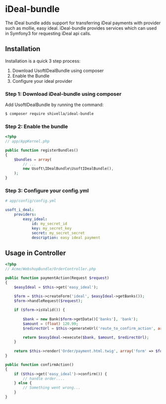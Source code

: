 iDeal-bundle
============

The iDeal bundle adds support for transferring iDeal payments with provider such as mollie, easy ideal.
iDeal-bundle provides services which can used in Symfony3 for requesting iDeal api calls.

Installation
------------
Installation is a quick 3 step process:

1. Download UsoftIDealBundle using composer
2. Enable the Bundle
3. Configure your ideal provider


### Step 1: Download iDeal-bundle using composer

Add UsoftIDealBundle by running the command:

``` bash
$ composer require shivella/ideal-bundle
```

### Step 2: Enable the bundle


``` php
<?php
// app/AppKernel.php

public function registerBundles()
{
    $bundles = array(
        // ...
        new Usoft\IDealBundle\UsoftIDealBundle(),
    );
}
```

### Step 3: Configure your config.yml
```yaml
# app/config/config.yml

usoft_i_deal:
    providers:
        easy_ideal:
            id: my_secret_id
            key: my_secret_key
            secret: my_secret_secret
            description: easy ideal payment
```


Usage in Controller
-------------------


``` php
<?php
// Acme/WebshopBundle/OrderController.php

public function paymentAction(Request $request)
{
    $easyIdeal = $this->get('easy_ideal');
    
    $form = $this->createForm('ideal', $easyIdeal->getBanks());
    $form->handleRequest($request);

    if ($form->isValid()) {
        
        $bank = new Bank($form->getData()['banks'], 'bank');
        $amount = (float) 120.99;
        $redirectUrl = $this->generateUrl('route_to_confirm_action', array(), true);

        return $easyIdeal->execute($bank, $amount, $redirectUrl);
    }
    
    return $this->render('Order/payment.html.twig', array('form' => $form->createView()));
}

public function confirmAction()
{
    if ($this->get('easy_ideal')->confirm()) {
        // handle order....
    } else {
        // Something went wrong...
    }
}
```


